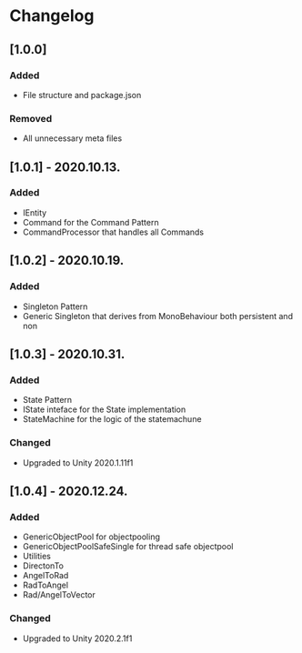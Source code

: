# Changelog

## [1.0.0]
### Added
- File structure and package.json

### Removed
- All unnecessary meta files

## [1.0.1] - 2020.10.13.
### Added
- IEntity 
- Command for the Command Pattern
- CommandProcessor that handles all Commands


## [1.0.2] - 2020.10.19.
### Added
- Singleton Pattern
- Generic Singleton that derives from MonoBehaviour both persistent and non

## [1.0.3] - 2020.10.31.
### Added
- State Pattern
- IState inteface for the State implementation
- StateMachine for the logic of the statemachune
### Changed
- Upgraded to Unity 2020.1.11f1

## [1.0.4] - 2020.12.24.
### Added
- GenericObjectPool for objectpooling
- GenericObjectPoolSafeSingle for thread safe objectpool
- Utilities
- DirectonTo
- AngelToRad
- RadToAngel
- Rad/AngelToVector
### Changed
- Upgraded to Unity 2020.2.1f1
